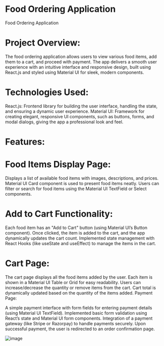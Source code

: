 # Food Ordering Application 
Food Ordering Application

# Project Overview: 
The food ordering application allows users to view various food items, add them to a cart, and proceed with payment. The app delivers a smooth user experience with an intuitive interface and responsive design, built using React.js and styled using Material UI for sleek, modern components.

# Technologies Used:
React.js: Frontend library for building the user interface, handling the state, and ensuring a dynamic user experience.
Material UI: Framework for creating elegant, responsive UI components, such as buttons, forms, and modal dialogs, giving the app a professional look and feel.

# Features:
# Food Items Display Page:
Displays a list of available food items with images, descriptions, and prices.
Material UI Card component is used to present food items neatly.
Users can filter or search for food items using the Material UI TextField or Select components.

# Add to Cart Functionality:
Each food item has an "Add to Cart" button (using Material UI’s Button component).
Once clicked, the item is added to the cart, and the app dynamically updates the cart count.
Implemented state management with React Hooks (like useState and useEffect) to manage the items in the cart.

# Cart Page:
The cart page displays all the food items added by the user.
Each item is shown in a Material UI Table or Grid for easy readability.
Users can increase/decrease the quantity or remove items from the cart.
Cart total is dynamically updated based on the quantity of the items added.
Payment Page:

A simple payment interface with form fields for entering payment details (using Material UI TextField).
Implemented basic form validation using React’s state and Material UI form components.
Integration of a payment gateway (like Stripe or Razorpay) to handle payments securely.
Upon successful payment, the user is redirected to an order confirmation page.

![image](https://github.com/user-attachments/assets/6ae7a8cb-bec6-4376-acfb-4d42ebca1e29)
